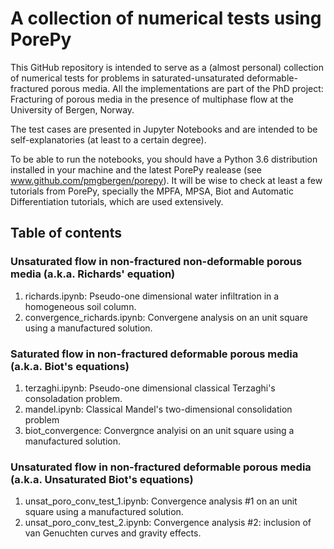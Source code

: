 # A collection of numerical tests using PorePy

This GitHub repository is intended to serve as a (almost personal) collection of numerical tests for problems in saturated-unsaturated deformable-fractured porous media. All the implementations are part of the PhD project: Fracturing of porous media in the presence of multiphase flow at the University of Bergen, Norway. 

The test cases are presented in Jupyter Notebooks and are intended to be self-explanatories (at least to a certain degree).

To be able to run the notebooks, you should have a Python 3.6 distribution installed in your machine and the latest PorePy realease (see www.github.com/pmgbergen/porepy). It will be wise to check at least a few tutorials from PorePy, specially the MPFA, MPSA, Biot and Automatic Differentiation tutorials, which are used extensively.

## Table of contents

### Unsaturated flow in non-fractured non-deformable porous media (a.k.a. Richards' equation)

1. richards.ipynb: Pseudo-one dimensional water infiltration in a homogeneous soil column.
2. convergence_richards.ipynb: Convergene analysis on an unit square using a manufactured solution.

### Saturated flow in non-fractured deformable porous media (a.k.a. Biot's equations)

1. terzaghi.ipynb: Pseudo-one dimensional classical Terzaghi's consoladation problem.
2. mandel.ipynb: Classical Mandel's two-dimensional consolidation problem
3. biot_convergence: Convergnce analyisi on an unit square using a manufactured solution.

### Unsaturated flow in non-fractured deformable porous media (a.k.a. Unsaturated Biot's equations)

1. unsat_poro_conv_test_1.ipynb: Convergence analysis #1 on an unit square using a manufactured solution.
2. unsat_poro_conv_test_2.ipynb: Convergence analysis #2: inclusion of van Genuchten curves and gravity effects.
